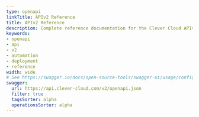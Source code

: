 ```yaml
---
type: openapi
linkTitle: APIv2 Reference
title: APIv2 Reference
description: Complete reference documentation for the Clever Cloud APIv2. Includes methods and examples to automate deployments and orchestration.
keywords:
- openapi
- api
- v2
- automation
- deployment
- reference
width: wide
# See https://swagger.io/docs/open-source-tools/swagger-ui/usage/configuration/
swagger:
  url: https://api.clever-cloud.com/v2/openapi.json
  filter: true
  tagsSorter: alpha
  operationsSorter: alpha
---
```

